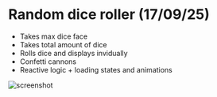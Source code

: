 # Random dice roller (17/09/25)

- Takes max dice face
- Takes total amount of dice
- Rolls dice and displays invidually
- Confetti cannons
- Reactive logic + loading states and animations


![screenshot](<CleanShot 2025-10-08 at 09.57.54@2x.png>)